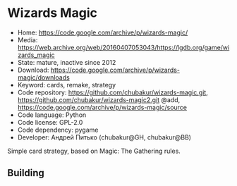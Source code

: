 # Wizards Magic

- Home: https://code.google.com/archive/p/wizards-magic/
- Media: https://web.archive.org/web/20160407053043/https://lgdb.org/game/wizards_magic
- State: mature, inactive since 2012
- Download: https://code.google.com/archive/p/wizards-magic/downloads
- Keyword: cards, remake, strategy
- Code repository: https://github.com/chubakur/wizards-magic.git, https://github.com/chubakur/wizards-magic2.git @add, https://code.google.com/archive/p/wizards-magic/source
- Code language: Python
- Code license: GPL-2.0
- Code dependency: pygame
- Developer: Андрей Питько (chubakur@GH, chubakur@BB)

Simple card strategy, based on Magic: The Gathering rules.

## Building
